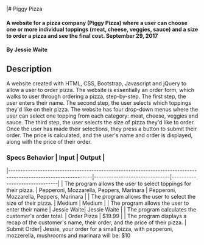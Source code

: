 |# Piggy Pizza

#### A website for a pizza company (Piggy Pizza) where a user can choose one or more individual toppings (meat, cheese, veggies, sauce) and a size to order a pizza and see the final cost. September 29, 2017

#### By **Jessie Waite**

## Description

A website created with HTML, CSS, Bootstrap, Javascript and jQuery to allow a user to order pizza. The website is essentially an order form, which walks to user through ordering a pizza, step-by-step. The first step, the user enters their name. The second step, the user selects which toppings they'd like on their pizza. The website has four drop-down menus where the user can select one topping from each category: meat, cheese, veggies and sauce. The third step, the user selects the size of pizza they'd like to order. Once the user has made their selections, they press a button to submit their order. The price is calculated, and the user's name and order is displayed, along with the price of their order.  


### Specs Behavior                                                                                                       | Input                         | Output                        |
|----------------------------------------------------------------------------------------------------------------|-------------------------------|-------------------------------|
| The program allows the user to select toppings for their pizza.                                        | Pepperoni, Mozzarella, Peppers, Marinara  | Pepperoni, Mozzarella, Peppers, Marinara  |
| The program allows the user to select the size of their pizza.                                                 | Medium                        | Medium                        |
| The program allows the user to enter their name                             | Jessie Waite| Jessie Waite |
| The program calculates the customer's order total.                                                             | Order Pizza                   | $19.99                    |
| The program displays a recap of the customer's name, their order, and the price of their pizza.                           | Submit Order| Jessie, your order for a small pizza, with pepperoni, mozzerella, mushrooms and marinara will be:
$10
